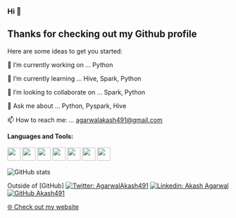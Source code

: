 ### Hi 👋

## Thanks for checking out my Github profile
<!--
**Akash491/Akash491** is a ✨ _special_ ✨ repository because its `README.md` (this file) appears on your GitHub profile.
-->
Here are some ideas to get you started:

🔭 I’m currently working on ... Python 

🌱 I’m currently learning ... Hive, Spark, Python

👯 I’m looking to collaborate on ... Spark, Python

💬 Ask me about ... Python, Pyspark, Hive

📫 How to reach me: ... agarwalakash491@gmail.com
<!--
- 😄 Pronouns: ...
- ⚡ Fun fact: ...
-->

**Languages and Tools:** <br><br>
<code><img height="30" src="https://e7.pngegg.com/pngimages/319/643/png-clipart-programming-in-python-3-a-complete-introduction-to-the-python-language-python-machine-learning-programming-language-logo-framework-text-logo.png"></code>
<code><img height="30" src="https://encrypted-tbn0.gstatic.com/images?q=tbn:ANd9GcQWuGM8G3VsHg7W2oRHtF3qivol6ZrdN-GPMaNn9OYHvYE_7jRIh5PW8BLrdNVT-vaDcXA&usqp=CAU"></code>
<code><img height="30" src="https://www.pinclipart.com/picdir/middle/367-3678882_python-logo-clipart-easy-pandas-python-logo-png.png"></code>
<code><img height="30" src="https://encrypted-tbn0.gstatic.com/images?q=tbn:ANd9GcQkX54_8TzFQvnJRNzwhgrAQnJDHRW_OVioTm_IOgKExo5Gp3zrHfXNklAaYh8TcBXsWo0&usqp=CAU"></code>
<code><img height="30" src="https://www.pinclipart.com/picdir/middle/318-3188848_spark-sql-logo-apache-spark-logo-svg-clipart.png"></code>
<code><img height="30" src="https://www.clipartmax.com/png/middle/435-4359583_apache-hive-logo-hive-hadoop.png"></code>
<code><img height="30" src="https://banner2.cleanpng.com/20180526/vrj/kisspng-powershell-scripting-language-programming-language-5b095c19edc1b7.5792623415273400579739.jpg"></code>

![GitHub stats](https://github-readme-stats.vercel.app/api?username=Akash491&show_icons=true)

Outside of [GitHub]
[![Twitter: AgarwalAkash491](https://img.shields.io/twitter/follow/AgarwalAkash491?style=social)](https://twitter.com/AgarwalAkash491)
[![Linkedin: Akash Agarwal](https://img.shields.io/badge/-AkashAgarwal-blue?style=flat-square&logo=Linkedin&logoColor=white&link=https://www.linkedin.com/in/agarwalakash491/)](https://www.linkedin.com/in/agarwalakash491/)
[![GitHub Akash491](https://img.shields.io/github/followers/Akash491?label=follow&style=social)](https://github.com/Akash491)
<p><a href="https://Akash-Agarwal.web.app">🌐 Check out my website</a></p>
